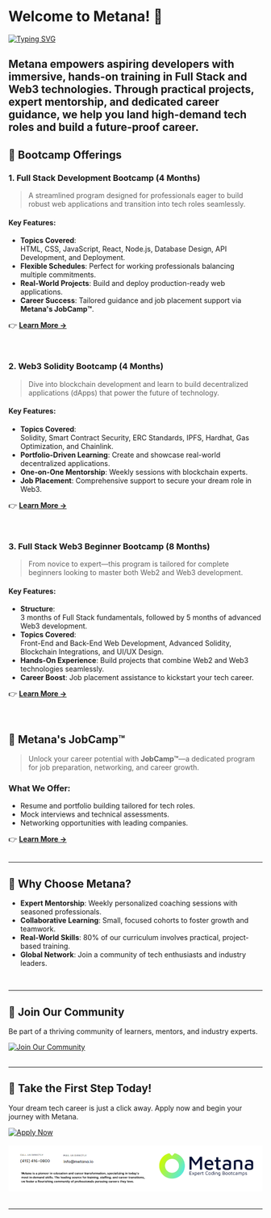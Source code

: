 # Welcome to Metana! 👋  
[![Typing SVG](https://readme-typing-svg.herokuapp.com?font=Be+Vietnam+Pro&weight=500&pause=1000&color=D0FD04&center=true&width=435&lines=Shape+Your+Future+with+Metana!;Master+FullStack+and+Web3+Development+%F0%9F%8C%9F)](https://git.io/typing-svg)

## **Metana empowers aspiring developers with immersive, hands-on training in Full Stack and Web3 technologies. Through practical projects, expert mentorship, and dedicated career guidance, we help you land high-demand tech roles and build a future-proof career.**



## 🚀 Bootcamp Offerings  

### **1. Full Stack Development Bootcamp (4 Months)**  
> A streamlined program designed for professionals eager to build robust web applications and transition into tech roles seamlessly.

#### **Key Features**:
- **Topics Covered**:  
  HTML, CSS, JavaScript, React, Node.js, Database Design, API Development, and Deployment.  
- **Flexible Schedules**: Perfect for working professionals balancing multiple commitments.  
- **Real-World Projects**: Build and deploy production-ready web applications.  
- **Career Success**: Tailored guidance and job placement support via **Metana's JobCamp™️**.

👉 **[Learn More →](https://metana.io/full-stack-software-engineer-bootcamp/)**  
<br>
<br>


### **2. Web3 Solidity Bootcamp (4 Months)**  
> Dive into blockchain development and learn to build decentralized applications (dApps) that power the future of technology.

#### **Key Features**:
- **Topics Covered**:  
  Solidity, Smart Contract Security, ERC Standards, IPFS, Hardhat, Gas Optimization, and Chainlink.  
- **Portfolio-Driven Learning**: Create and showcase real-world decentralized applications.  
- **One-on-One Mentorship**: Weekly sessions with blockchain experts.  
- **Job Placement**: Comprehensive support to secure your dream role in Web3.  

👉 **[Learn More →](https://metana.io/web3-solidity-bootcamp-ethereum-blockchain/)**  
<br>
<br>



### **3. Full Stack Web3 Beginner Bootcamp (8 Months)**  
> From novice to expert—this program is tailored for complete beginners looking to master both Web2 and Web3 development.

#### **Key Features**:
- **Structure**:  
  3 months of Full Stack fundamentals, followed by 5 months of advanced Web3 development.  
- **Topics Covered**:  
  Front-End and Back-End Web Development, Advanced Solidity, Blockchain Integrations, and UI/UX Design.  
- **Hands-On Experience**: Build projects that combine Web2 and Web3 technologies seamlessly.  
- **Career Boost**: Job placement assistance to kickstart your tech career.  

👉 **[Learn More →](https://metana.io/web3-beginner-bootcamp/)**  
<br>
<br>



## 💼 **Metana's JobCamp™️**  
> Unlock your career potential with **JobCamp™️**—a dedicated program for job preparation, networking, and career growth.  

### **What We Offer**:
- Resume and portfolio building tailored for tech roles.  
- Mock interviews and technical assessments.  
- Networking opportunities with leading companies.  

👉 **[Learn More →](https://metana.io/jobcamp/)**  
<br>

---

## 🌟 Why Choose Metana?  
- **Expert Mentorship**: Weekly personalized coaching sessions with seasoned professionals.  
- **Collaborative Learning**: Small, focused cohorts to foster growth and teamwork.  
- **Real-World Skills**: 80% of our curriculum involves practical, project-based training.  
- **Global Network**: Join a community of tech enthusiasts and industry leaders.
<br>

---

## 🤝 Join Our Community  
Be part of a thriving community of learners, mentors, and industry experts.  

[![Join Our Community](https://img.shields.io/badge/Join%20Our%20Community-%232B9348?style=for-the-badge&logo=discord&logoColor=7289DA)](https://discord.gg/34HUEGrSfX)  
<br>

---

## 🎯 Take the First Step Today!  
Your dream tech career is just a click away. Apply now and begin your journey with Metana.

[![Apply Now](https://img.shields.io/badge/Apply%20Now-%E2%9E%9C-%232B9348?style=for-the-badge&logo=metana&logoColor=white)](https://metana.io/apply)
<br>
<br>
<img src="./header.png" alt="Metana Logo" >
<br>
<br>

---
